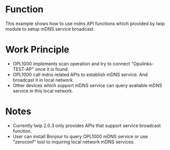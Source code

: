 # Function
This example shows how to use mdns API functions which provided by lwip module to setup mDNS service broadcast. 

# Work Principle

- OPL1000 implements scan operation and try to connect "Opulinks-TEST-AP" once it is found.  
- OPL1000 call mdns related APIs to establish mDNS service. And broadcast it in local network.
- Other devices which support mDNS service can query avaliable mDNS service in this local network.

# Notes
- Currently lwip 2.0.3 only provides APIs that support service broadcast function. 
- User can install Bonjour to query OPL1000 mDNS service or use "zeroconf" tool to inquiring local network mDNS services. 